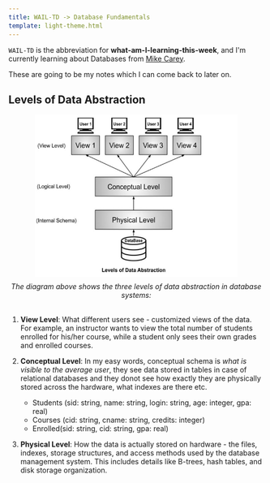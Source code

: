 ```yaml
---
title: WAIL-TD -> Database Fundamentals
template: light-theme.html
---
```



`WAIL-TD` is the abbreviation for **what-am-I-learning-this-week**, and I'm currently learning about Databases from [Mike Carey](https://ics.uci.edu/~mjcarey/index.html).

These are going to be my notes which I can come back to later on.

## Levels of Data Abstraction

<img src="../assets/data-abstraction.jpg" alt="Levels of Data Abstraction" width="400" height="320" style="display: block; margin: 0 auto;">

<div style="text-align: center; font-style: italic; margin-top: 10px;">
The diagram above shows the three levels of data abstraction in database systems:
</div>

<br>

1. **View Level**: What different users see - customized views of the data. For example, an instructor wants to view the total number of students enrolled for his/her course, while a student only sees their own grades and enrolled courses.

2. **Conceptual Level**: In my easy words, conceptual schema is _what is visible to the average user_, they see data stored in tables in case of relational databases and they donot see how exactly they are physically stored across the hardware, what indexes are there etc.

    - Students (sid: string, name: string, login: string, age: integer, gpa: real)
    - Courses (cid: string, cname: string, credits: integer)
    - Enrolled(sid: string, cid: string, gpa: real)

3. **Physical Level**: How the data is actually stored on hardware - the files, indexes, storage structures, and access methods used by the database management system. This includes details like B-trees, hash tables, and disk storage organization.






